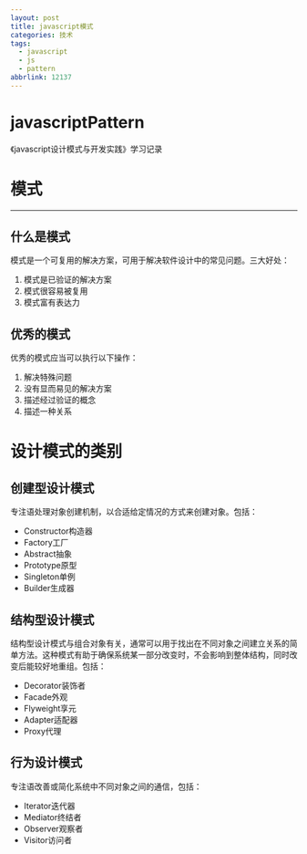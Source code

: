 ```yaml
---
layout: post
title: javascript模式
categories: 技术
tags:
  - javascript
  - js
  - pattern
abbrlink: 12137
---
```

# javascriptPattern
《javascript设计模式与开发实践》学习记录

# 模式
***

## 什么是模式

模式是一个可复用的解决方案，可用于解决软件设计中的常见问题。三大好处：

1. 模式是已验证的解决方案
2. 模式很容易被复用
3. 模式富有表达力

## 优秀的模式
优秀的模式应当可以执行以下操作：

1. 解决特殊问题
2. 没有显而易见的解决方案
3. 描述经过验证的概念
4. 描述一种关系

# 设计模式的类别
<!-- more -->
## 创建型设计模式
专注语处理对象创建机制，以合适给定情况的方式来创建对象。包括：

 - Constructor构造器
 - Factory工厂
 - Abstract抽象
 - Prototype原型
 - Singleton单例
 - Builder生成器

## 结构型设计模式

结构型设计模式与组合对象有关，通常可以用于找出在不同对象之间建立关系的简单方法。这种模式有助于确保系统某一部分改变时，不会影响到整体结构，同时改变后能较好地重组。包括：

 - Decorator装饰者
 - Facade外观
 - Flyweight享元
 - Adapter适配器
 - Proxy代理

## 行为设计模式
专注语改善或简化系统中不同对象之间的通信，包括：

* Iterator迭代器
* Mediator终结者
* Observer观察者
* Visitor访问者
